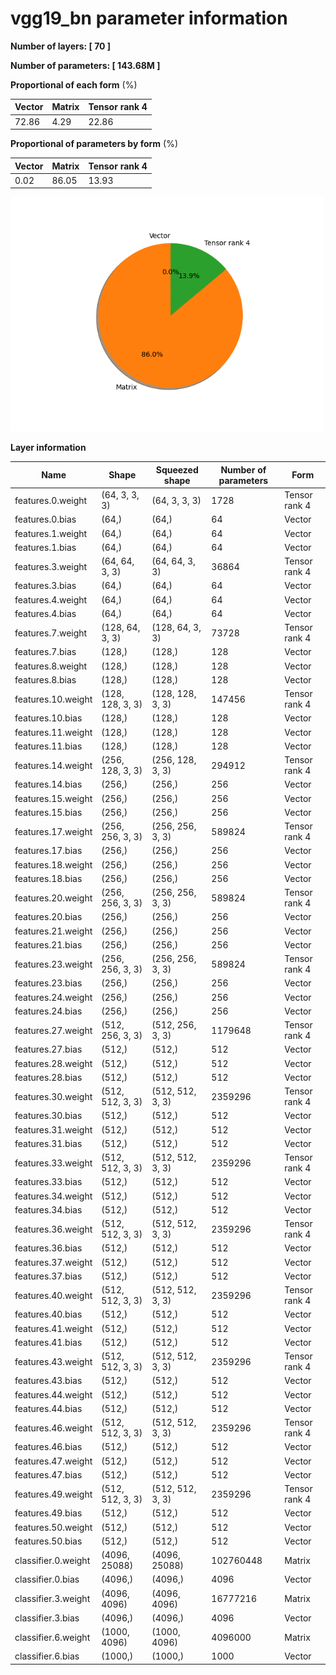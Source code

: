 # vgg19_bn parameter information

**Number of layers: [ 70 ]**

**Number of parameters: [ 143.68M ]**

**Proportional of each form** (%)

| Vector | Matrix | Tensor rank 4 | 
|  --- | --- | --- |
| 72.86 | 4.29 | 22.86 | 

**Proportional of parameters by form** (%)


| Vector | Matrix | Tensor rank 4 | 
|  --- | --- | --- |
| 0.02 | 86.05 | 13.93 | 

<img src="../figs/vgg19_bn_pie_chart.png" alt="pie_chart" width="500"/>

**Layer information**


| Name | Shape | Squeezed shape | Number of parameters | Form |
| --- | --- | --- | --- | --- |
| features.0.weight | (64, 3, 3, 3) | (64, 3, 3, 3) | 1728 | Tensor rank 4 |
| features.0.bias | (64,) | (64,) | 64 | Vector |
| features.1.weight | (64,) | (64,) | 64 | Vector |
| features.1.bias | (64,) | (64,) | 64 | Vector |
| features.3.weight | (64, 64, 3, 3) | (64, 64, 3, 3) | 36864 | Tensor rank 4 |
| features.3.bias | (64,) | (64,) | 64 | Vector |
| features.4.weight | (64,) | (64,) | 64 | Vector |
| features.4.bias | (64,) | (64,) | 64 | Vector |
| features.7.weight | (128, 64, 3, 3) | (128, 64, 3, 3) | 73728 | Tensor rank 4 |
| features.7.bias | (128,) | (128,) | 128 | Vector |
| features.8.weight | (128,) | (128,) | 128 | Vector |
| features.8.bias | (128,) | (128,) | 128 | Vector |
| features.10.weight | (128, 128, 3, 3) | (128, 128, 3, 3) | 147456 | Tensor rank 4 |
| features.10.bias | (128,) | (128,) | 128 | Vector |
| features.11.weight | (128,) | (128,) | 128 | Vector |
| features.11.bias | (128,) | (128,) | 128 | Vector |
| features.14.weight | (256, 128, 3, 3) | (256, 128, 3, 3) | 294912 | Tensor rank 4 |
| features.14.bias | (256,) | (256,) | 256 | Vector |
| features.15.weight | (256,) | (256,) | 256 | Vector |
| features.15.bias | (256,) | (256,) | 256 | Vector |
| features.17.weight | (256, 256, 3, 3) | (256, 256, 3, 3) | 589824 | Tensor rank 4 |
| features.17.bias | (256,) | (256,) | 256 | Vector |
| features.18.weight | (256,) | (256,) | 256 | Vector |
| features.18.bias | (256,) | (256,) | 256 | Vector |
| features.20.weight | (256, 256, 3, 3) | (256, 256, 3, 3) | 589824 | Tensor rank 4 |
| features.20.bias | (256,) | (256,) | 256 | Vector |
| features.21.weight | (256,) | (256,) | 256 | Vector |
| features.21.bias | (256,) | (256,) | 256 | Vector |
| features.23.weight | (256, 256, 3, 3) | (256, 256, 3, 3) | 589824 | Tensor rank 4 |
| features.23.bias | (256,) | (256,) | 256 | Vector |
| features.24.weight | (256,) | (256,) | 256 | Vector |
| features.24.bias | (256,) | (256,) | 256 | Vector |
| features.27.weight | (512, 256, 3, 3) | (512, 256, 3, 3) | 1179648 | Tensor rank 4 |
| features.27.bias | (512,) | (512,) | 512 | Vector |
| features.28.weight | (512,) | (512,) | 512 | Vector |
| features.28.bias | (512,) | (512,) | 512 | Vector |
| features.30.weight | (512, 512, 3, 3) | (512, 512, 3, 3) | 2359296 | Tensor rank 4 |
| features.30.bias | (512,) | (512,) | 512 | Vector |
| features.31.weight | (512,) | (512,) | 512 | Vector |
| features.31.bias | (512,) | (512,) | 512 | Vector |
| features.33.weight | (512, 512, 3, 3) | (512, 512, 3, 3) | 2359296 | Tensor rank 4 |
| features.33.bias | (512,) | (512,) | 512 | Vector |
| features.34.weight | (512,) | (512,) | 512 | Vector |
| features.34.bias | (512,) | (512,) | 512 | Vector |
| features.36.weight | (512, 512, 3, 3) | (512, 512, 3, 3) | 2359296 | Tensor rank 4 |
| features.36.bias | (512,) | (512,) | 512 | Vector |
| features.37.weight | (512,) | (512,) | 512 | Vector |
| features.37.bias | (512,) | (512,) | 512 | Vector |
| features.40.weight | (512, 512, 3, 3) | (512, 512, 3, 3) | 2359296 | Tensor rank 4 |
| features.40.bias | (512,) | (512,) | 512 | Vector |
| features.41.weight | (512,) | (512,) | 512 | Vector |
| features.41.bias | (512,) | (512,) | 512 | Vector |
| features.43.weight | (512, 512, 3, 3) | (512, 512, 3, 3) | 2359296 | Tensor rank 4 |
| features.43.bias | (512,) | (512,) | 512 | Vector |
| features.44.weight | (512,) | (512,) | 512 | Vector |
| features.44.bias | (512,) | (512,) | 512 | Vector |
| features.46.weight | (512, 512, 3, 3) | (512, 512, 3, 3) | 2359296 | Tensor rank 4 |
| features.46.bias | (512,) | (512,) | 512 | Vector |
| features.47.weight | (512,) | (512,) | 512 | Vector |
| features.47.bias | (512,) | (512,) | 512 | Vector |
| features.49.weight | (512, 512, 3, 3) | (512, 512, 3, 3) | 2359296 | Tensor rank 4 |
| features.49.bias | (512,) | (512,) | 512 | Vector |
| features.50.weight | (512,) | (512,) | 512 | Vector |
| features.50.bias | (512,) | (512,) | 512 | Vector |
| classifier.0.weight | (4096, 25088) | (4096, 25088) | 102760448 | Matrix |
| classifier.0.bias | (4096,) | (4096,) | 4096 | Vector |
| classifier.3.weight | (4096, 4096) | (4096, 4096) | 16777216 | Matrix |
| classifier.3.bias | (4096,) | (4096,) | 4096 | Vector |
| classifier.6.weight | (1000, 4096) | (1000, 4096) | 4096000 | Matrix |
| classifier.6.bias | (1000,) | (1000,) | 1000 | Vector |

